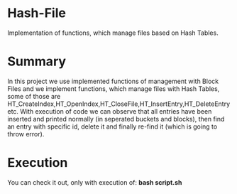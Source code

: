 # Hash-File
Implementation of functions, which manage files based on Hash Tables.

# Summary
In this project we use implemented functions of management with Block Files and we implement functions, which manage files with Hash Tables, some of those are HT_CreateIndex,HT_OpenIndex,HT_CloseFile,HΤ_InsertEntry,HT_DeleteEntry etc. With execution of code we can observe that all entries have been inserted and printed normally (in seperated buckets and blocks), then find an entry with specific id, delete it and finally re-find it (which is going to throw error).

# Execution 
You can check it out, only with execution of: **bash script.sh**
